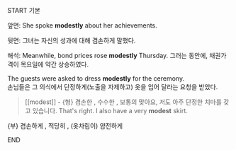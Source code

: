 START
기본

앞면:
She spoke **modestly** about her achievements.

뒷면:
그녀는 자신의 성과에 대해 겸손하게 말했다.

해석:
Meanwhile, bond prices rose **modestly** Thursday. 
그러는 동안에, 채권가격이 목요일에 약간 상승하였다.

The guests were asked to dress **modestly** for the ceremony.  
손님들은 그 의식에서 단정하게(노출을 자제하고) 옷을 입어 달라는 요청을 받았다.

> [[modest]] - {형} 겸손한 , 수수한 , 보통의
> 맞아요, 저도 아주 단정한 치마를 갖고 있습니다.
> That's right. I also have a very **modest** skirt.

{부} 겸손하게 , 적당히 , (옷차림이) 얌전하게
<!--ID: 1747213161387-->
END